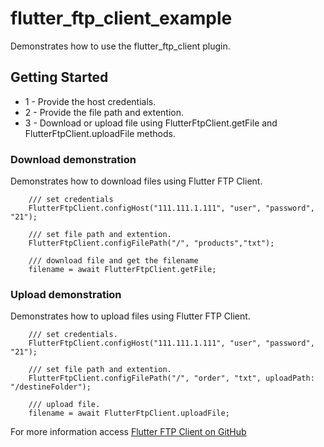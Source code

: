 # flutter_ftp_client_example

Demonstrates how to use the flutter_ftp_client plugin.

## Getting Started

* 1 - Provide the host credentials.
* 2 - Provide the file path and extention.
* 3 - Download or upload file using FlutterFtpClient.getFile and FlutterFtpClient.uploadFile methods.

### Download demonstration

Demonstrates how to download files using Flutter FTP Client.

```
    /// set credentials
    FlutterFtpClient.configHost("111.111.1.111", "user", "password", "21");

    /// set file path and extention.
    FlutterFtpClient.configFilePath("/", "products","txt");

    /// download file and get the filename
    filename = await FlutterFtpClient.getFile;
```

### Upload demonstration

Demonstrates how to upload files using Flutter FTP Client.

```
    /// set credentials.
    FlutterFtpClient.configHost("111.111.1.111", "user", "password", "21");

    /// set file path and extention.
    FlutterFtpClient.configFilePath("/", "order", "txt", uploadPath: "/destineFolder");

    /// upload file.
    filename = await FlutterFtpClient.uploadFile;
```

For more information access [Flutter FTP Client on GitHub](https://github.com/ClaudineiOlSantos/lutter_ftp_client_plugin)
